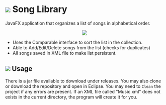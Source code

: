 # ![](http://i.imgur.com/qZMwA8K.png) Song Library
JavaFX application that organizes a list of songs in alphabetical order. 

<p align="center">
<img src="http://i.imgur.com/jHzWV2q.gifv" />
</p>

+ Uses the Comparable interface to sort the list in the collection.
+ Able to Add/Edit/Delete songs from the list (checks for duplicates)
+ All songs saved in XML file to make list persistent.

## ![](http://i.imgur.com/XmQArXz.png) Usage
There is a jar file available to download under releases. You may also clone or download the repository and open in Eclipse. You may need to `Clean` the project if any errors are present. If an XML file called "Music.xml" does not exists in the current directory, the program will create it for you.
